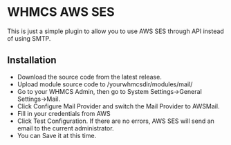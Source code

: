 # WHMCS AWS SES

This is just a simple plugin to allow you to use AWS SES through API instead of using SMTP.

## Installation

 - Download the source code from the latest release.
 - Upload module source code to /yourwhmcsdir/modules/mail/
 - Go to your WHMCS Admin, then go to System Settings->General Settings->Mail.
 - Click Configure Mail Provider and switch the Mail Provider to AWSMail.
 - Fill in your credentials from AWS
 - Click Test Configuration. If there are no errors, AWS SES will send an email to the current administrator.
 - You can Save it at this time.
